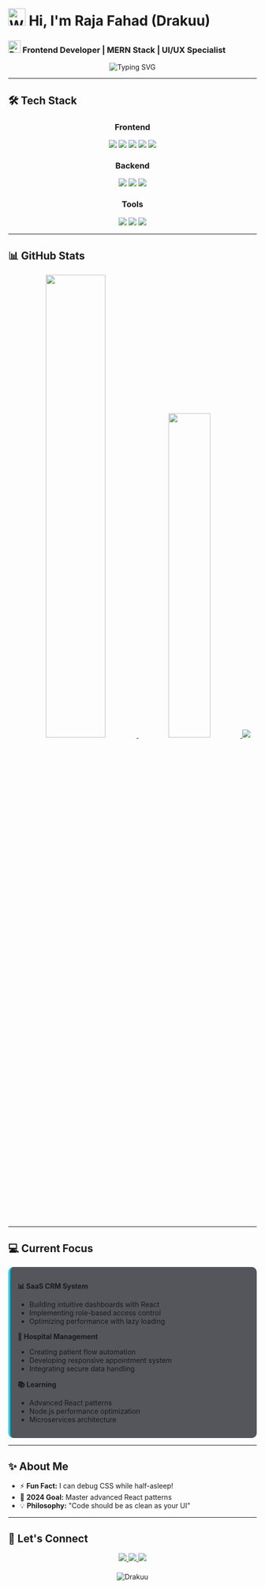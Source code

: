 # <img src="https://raw.githubusercontent.com/Tarikul-Islam-Anik/Animated-Fluent-Emojis/master/Emojis/Hand%20gestures/Waving%20Hand.png" alt="Waving Hand" width="35" height="35" /> Hi, I'm Raja Fahad (Drakuu)  

### <img src="https://raw.githubusercontent.com/Tarikul-Islam-Anik/Animated-Fluent-Emojis/master/Emojis/Travel%20and%20places/Rocket.png" alt="Rocket" width="25" height="25" /> Frontend Developer | MERN Stack | UI/UX Specialist

<div align="center">
  <img src="https://readme-typing-svg.herokuapp.com?font=Fira+Code&weight=700&size=24&duration=3500&pause=1000&color=22C3EE&center=true&vCenter=true&width=600&lines=Digital+Experience+Architect;Pixel+Perfectionist;Problem+Solver;Continuous+Learner" alt="Typing SVG" />
</div>

---

## 🛠️ Tech Stack

<div align="center">
  
  ### Frontend
  <div>
    <img src="https://img.shields.io/badge/React-20232A?style=for-the-badge&logo=react&logoColor=61DAFB" />
    <img src="https://img.shields.io/badge/Next.js-000000?style=for-the-badge&logo=nextdotjs&logoColor=white" />
    <img src="https://img.shields.io/badge/JavaScript-F7DF1E?style=for-the-badge&logo=javascript&logoColor=black" />
    <img src="https://img.shields.io/badge/Tailwind_CSS-38B2AC?style=for-the-badge&logo=tailwind-css&logoColor=white" />
    <img src="https://img.shields.io/badge/Framer_Motion-0055FF?style=for-the-badge&logo=framer&logoColor=white" />
  </div>
  
  ### Backend
  <div>
    <img src="https://img.shields.io/badge/Node.js-339933?style=for-the-badge&logo=nodedotjs&logoColor=white" />
    <img src="https://img.shields.io/badge/Express.js-000000?style=for-the-badge&logo=express&logoColor=white" />
    <img src="https://img.shields.io/badge/MongoDB-47A248?style=for-the-badge&logo=mongodb&logoColor=white" />
  </div>
  
  ### Tools
  <div>
    <img src="https://img.shields.io/badge/Git-F05032?style=for-the-badge&logo=git&logoColor=white" />
    <img src="https://img.shields.io/badge/VS_Code-007ACC?style=for-the-badge&logo=visual-studio-code&logoColor=white" />
    <img src="https://img.shields.io/badge/Figma-F24E1E?style=for-the-badge&logo=figma&logoColor=white" />
  </div>
</div>

---

## 📊 GitHub Stats

<div align="center">
  <a href="https://github.com/Drakuu">
    <img width="49%" src="https://github-readme-stats.vercel.app/api?username=Drakuu&show_icons=true&theme=radical&bg_color=0d1117&hide_border=true" />
    <img width="41%" src="https://github-readme-stats.vercel.app/api/top-langs/?username=Drakuu&layout=compact&theme=radical&bg_color=0d1117&hide_border=true" />
  </a>
  
  <img src="https://github-readme-streak-stats.herokuapp.com/?user=Drakuu&theme=radical&background=0d1117&hide_border=true" />
</div>

---

## 💻 Current Focus

<div style="background: rgba(13,17,23,0.7); padding: 15px; border-radius: 10px; border-left: 4px solid #22d3ee;">
  
  **📊 SaaS CRM System**  
  - Building intuitive dashboards with React  
  - Implementing role-based access control  
  - Optimizing performance with lazy loading  
  
  **🏥 Hospital Management**  
  - Creating patient flow automation  
  - Developing responsive appointment system  
  - Integrating secure data handling  
  
  **📚 Learning**  
  - Advanced React patterns  
  - Node.js performance optimization  
  - Microservices architecture  
</div>

---

## ✨ About Me

- ⚡ **Fun Fact:** I can debug CSS while half-asleep!
- 🎯 **2024 Goal:** Master advanced React patterns
- 💡 **Philosophy:** "Code should be as clean as your UI"

---

## 🤝 Let's Connect

<div align="center">
  <a href="https://www.linkedin.com/in/raja-fahad-5a414328b">
    <img src="https://img.shields.io/badge/LinkedIn-0A66C2?style=for-the-badge&logo=linkedin&logoColor=white" />
  </a>
  <a href="https://github.com/Drakuu">
    <img src="https://img.shields.io/badge/GitHub-181717?style=for-the-badge&logo=github&logoColor=white" />
  </a>
  <a href="mailto:your-email@example.com">
    <img src="https://img.shields.io/badge/Email-EA4335?style=for-the-badge&logo=gmail&logoColor=white" />
  </a>
</div>

<div align="center" style="margin-top: 20px;">
  <img src="https://komarev.com/ghpvc/?username=Drakuu&label=Profile+Views&color=0d1117&style=flat" alt="Drakuu" />
</div>
